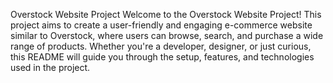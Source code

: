 Overstock Website Project
Welcome to the Overstock Website Project! This project aims to create a user-friendly and engaging e-commerce website similar to Overstock, where users can browse, search, and purchase a wide range of products. Whether you're a developer, designer, or just curious, this README will guide you through the setup, features, and technologies used in the project.
